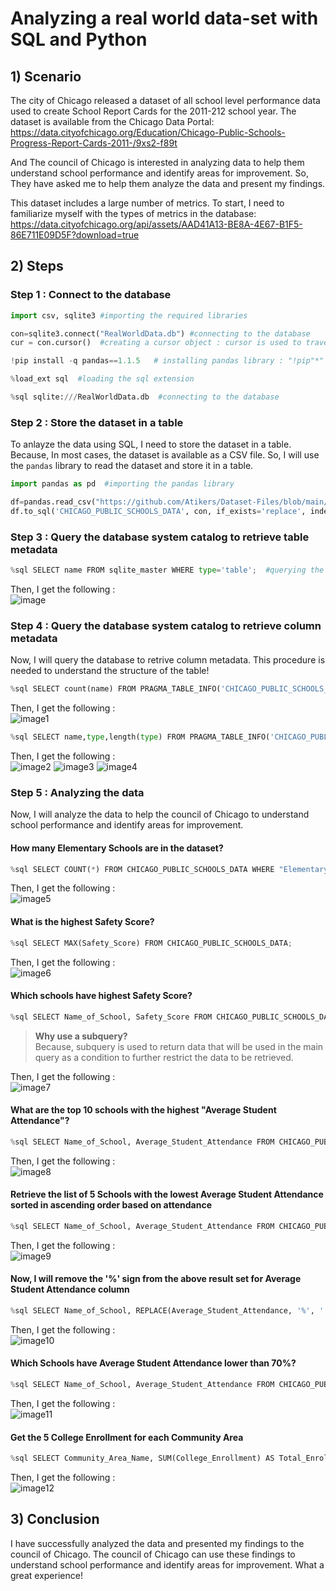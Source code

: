 # Analyzing a real world data-set with SQL and Python

## 1) Scenario

The city of Chicago released a dataset of all school level performance data used to create School Report Cards for the 2011-212 school year. The dataset is available from the Chicago Data Portal: https://data.cityofchicago.org/Education/Chicago-Public-Schools-Progress-Report-Cards-2011-/9xs2-f89t

And The council of Chicago is interested in analyzing data to help them understand school performance and identify areas for improvement. So, They have asked me to help them analyze the data and present my findings.

This dataset includes a large number of metrics. To start, I need to familiarize myself with the types of metrics in the database:  
https://data.cityofchicago.org/api/assets/AAD41A13-BE8A-4E67-B1F5-86E711E09D5F?download=true

## 2) Steps

### Step 1 : Connect to the database

```python
import csv, sqlite3 #importing the required libraries

con=sqlite3.connect("RealWorldData.db") #connecting to the database
cur = con.cursor()  #creating a cursor object : cursor is used to traverse the records from the result set
```
```python
!pip install -q pandas==1.1.5   # installing pandas library : "!pip"*" is used to run the command in the jupyter notebook
```
```python
%load_ext sql  #loading the sql extension
```
```python
%sql sqlite:///RealWorldData.db  #connecting to the database
```

### Step 2 : Store the dataset in a table

To anlayze the data using SQL, I need to store the dataset in a table. Because, In most cases, the dataset is available as a CSV file. So, I will use the `pandas` library to read the dataset and store it in a table.

```python
import pandas as pd  #importing the pandas library
```
```python
df=pandas.read_csv("https://github.com/Atikers/Dataset-Files/blob/main/Ch%204/1.%20ChicagoPublicSchools.csv")  #reading the dataset
df.to_sql('CHICAGO_PUBLIC_SCHOOLS_DATA', con, if_exists='replace', index=False, method='multi')  #storing the dataset in a table
```

### Step 3 : Query the database system catalog to retrieve table metadata

```python
%sql SELECT name FROM sqlite_master WHERE type='table';  #querying the database to retrieve the table names
```

Then, I get the following :    
![image](https://github.com/Atikers/Images/blob/main/Ch%204.%20SQL%20Projects/image.png)

### Step 4 : Query the database system catalog to retrieve column metadata

Now, I will query the database to retrive column metadata. This procedure is needed to understand the structure of the table!

```python
%sql SELECT count(name) FROM PRAGMA_TABLE_INFO('CHICAGO_PUBLIC_SCHOOLS_DATA');  #retreiving the number of columns in the table
```

Then, I get the following :    
![image1](https://github.com/Atikers/Images/blob/main/Ch%204.%20SQL%20Projects/image-1.png)

```python
%sql SELECT name,type,length(type) FROM PRAGMA_TABLE_INFO('CHICAGO_PUBLIC_SCHOOLS_DATA');
```

Then, I get the following :    
![image2](https://github.com/Atikers/Images/blob/main/Ch%204.%20SQL%20Projects/image-2.png)
![image3](https://github.com/Atikers/Images/blob/main/Ch%204.%20SQL%20Projects/image-3.png)
![image4](https://github.com/Atikers/Images/blob/main/Ch%204.%20SQL%20Projects/image-4.png)

### Step 5 : Analyzing the data

Now, I will analyze the data to help the council of Chicago to understand school performance and identify areas for improvement.

#### How many Elementary Schools are in the dataset?

```python
%sql SELECT COUNT(*) FROM CHICAGO_PUBLIC_SCHOOLS_DATA WHERE "Elementary, Middle, or High School" = 'ES';
```

Then, I get the following :    
![image5](https://github.com/Atikers/Images/blob/main/Ch%204.%20SQL%20Projects/image-5.png)

#### What is the highest Safety Score?

```python
%sql SELECT MAX(Safety_Score) FROM CHICAGO_PUBLIC_SCHOOLS_DATA;
```

Then, I get the following :    
![image6](https://github.com/Atikers/Images/blob/main/Ch%204.%20SQL%20Projects/image-6.png)

#### Which schools have highest Safety Score?

```python
%sql SELECT Name_of_School, Safety_Score FROM CHICAGO_PUBLIC_SCHOOLS_DATA WHERE Safety_Score = (SELECT MAX(Safety_Score) FROM CHICAGO_PUBLIC_SCHOOLS_DATA); # using subquery
```
> **Why use a subquery?**    
> Because, subquery is used to return data that will be used in the main query as a condition to further restrict the data to be retrieved.

Then, I get the following :    
![image7](https://github.com/Atikers/Images/blob/main/Ch%204.%20SQL%20Projects/image-7.png)

#### What are the top 10 schools with the highest "Average Student Attendance"?

```python
%sql SELECT Name_of_School, Average_Student_Attendance FROM CHICAGO_PUBLIC_SCHOOLS_DATA ORDER BY Average_Student_Attendance DESC LIMIT 10; #ordering the data in descending order and limiting the result to 10
```

Then, I get the following :    
![image8](https://github.com/Atikers/Images/blob/main/Ch%204.%20SQL%20Projects/image-7.png)

#### Retrieve the list of 5 Schools with the lowest Average Student Attendance sorted in ascending order based on attendance

```python
%sql SELECT Name_of_School, Average_Student_Attendance FROM CHICAGO_PUBLIC_SCHOOLS_DATA ORDER BY Average_Student_Attendance LIMIT 5; #ordering the data in ascending order and limiting the result to 5
```

Then, I get the following :    
![image9](https://github.com/Atikers/Images/blob/main/Ch%204.%20SQL%20Projects/image-7.png)

#### Now, I will remove the '%' sign from the above result set for Average Student Attendance column

```python
%sql SELECT Name_of_School, REPLACE(Average_Student_Attendance, '%', '') FROM CHICAGO_PUBLIC_SCHOOLS_DATA ORDER BY Average_Student_Attendance LIMIT 5; #replacing the '%' sign with empty string
```

Then, I get the following :    
![image10](https://github.com/Atikers/Images/blob/main/Ch%204.%20SQL%20Projects/image-7.png)

#### Which Schools have Average Student Attendance lower than 70%?

```python
%sql SELECT Name_of_School, Average_Student_Attendance FROM CHICAGO_PUBLIC_SCHOOLS_DATA WHERE CAST(REPLACE(Average_Student_Attendance, '%', '') AS DOUBLE) < 70; #casting the column to float and comparing
```

Then, I get the following :    
![image11](https://github.com/Atikers/Images/blob/main/Ch%204.%20SQL%20Projects/image-11.png)

#### Get the 5 College Enrollment for each Community Area

```python
%sql SELECT Community_Area_Name, SUM(College_Enrollment) AS Total_Enrollment FROM CHICAGO_PUBLIC_SCHOOLS_DATA GROUP BY Community_Area_Name order by Total_Enrollment asc LIMIT 5; #grouping the data by Community Area Name
```

Then, I get the following :    
![image12](https://github.com/Atikers/Images/blob/main/Ch%204.%20SQL%20Projects/image-11.png)

## 3) Conclusion

I have successfully analyzed the data and presented my findings to the council of Chicago. The council of Chicago can use these findings to understand school performance and identify areas for improvement. What a great experience!
